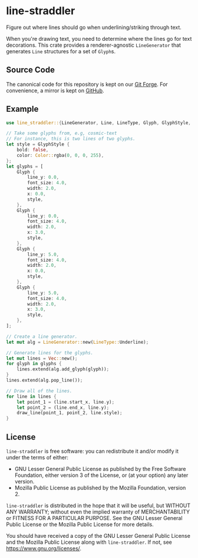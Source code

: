 # line-straddler

Figure out where lines should go when underlining/striking through text.

When you're drawing text, you need to determine where the lines go for text decorations. This crate provides a renderer-agnostic `LineGenerator` that generates `Line` structures for a set of `Glyph`s.

## Source Code

The canonical code for this repository is kept on our [Git Forge](https://src.notgull.net/notgull/line-straddler). For convenience, a mirror is kept on [GitHub](https://github.com/notgull/line-straddler).

## Example

```rust
use line_straddler::{LineGenerator, Line, LineType, Glyph, GlyphStyle, Color};

// Take some glyphs from, e.g, cosmic-text
// For instance, this is two lines of two glyphs.
let style = GlyphStyle {
    bold: false,
    color: Color::rgba(0, 0, 0, 255),
};
let glyphs = [
    Glyph {
        line_y: 0.0,
        font_size: 4.0,
        width: 2.0,
        x: 0.0,
        style,
    },
    Glyph {
        line_y: 0.0,
        font_size: 4.0,
        width: 2.0,
        x: 3.0,
        style,
    },
    Glyph {
        line_y: 5.0,
        font_size: 4.0,
        width: 2.0,
        x: 0.0,
        style,
    },
    Glyph {
        line_y: 5.0,
        font_size: 4.0,
        width: 2.0,
        x: 3.0,
        style,
    },
];

// Create a line generator.
let mut alg = LineGenerator::new(LineType::Underline);

// Generate lines for the glyphs.
let mut lines = Vec::new();
for glyph in glyphs {
    lines.extend(alg.add_glyph(glyph));
}
lines.extend(alg.pop_line());

// Draw all of the lines.
for line in lines {
    let point_1 = (line.start_x, line.y);
    let point_2 = (line.end_x, line.y);
    draw_line(point_1, point_2, line.style);
}
```

## License

`line-straddler` is free software: you can redistribute it and/or modify it under the terms of
either:

* GNU Lesser General Public License as published by the Free Software Foundation, either
version 3 of the License, or (at your option) any later version.
* Mozilla Public License as published by the Mozilla Foundation, version 2.

`line-straddler` is distributed in the hope that it will be useful, but WITHOUT ANY WARRANTY;
without even the implied warranty of MERCHANTABILITY or FITNESS FOR A PARTICULAR PURPOSE.
See the GNU Lesser General Public License or the Mozilla Public License for more details.

You should have received a copy of the GNU Lesser General Public License and the Mozilla
Public License along with `line-straddler`. If not, see <https://www.gnu.org/licenses/>.
